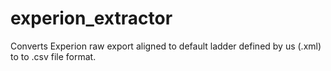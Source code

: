 # experion_extractor
Converts Experion raw export aligned to default ladder defined by us (.xml) to to .csv file format.
